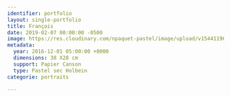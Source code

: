 ```yaml
---
identifier: portfolio
layout: single-portfolio
title: François
date: 2019-02-07 00:00:00 -0500
image: https://res.cloudinary.com/npaquet-pastel/image/upload/v1544119690/Francois-pastel-28-X-38-cm-2016.jpg
metadata:
  year: 2016-12-01 05:00:00 +0000
  dimensions: 38 X28 cm
  support: Papier Canson
  type: Pastel sec Holbein
categorie: portraits

---
```

